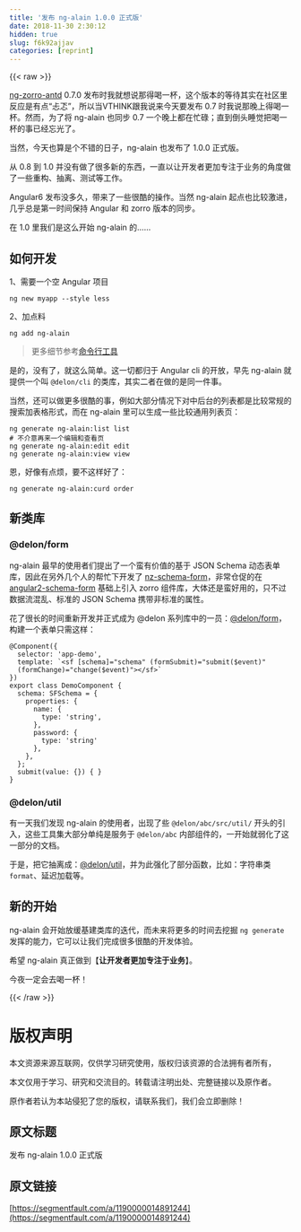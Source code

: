```yaml
---
title: '发布 ng-alain 1.0.0 正式版' 
date: 2018-11-30 2:30:12
hidden: true
slug: f6k92ajjav
categories: [reprint]
---
```


{{< raw >}}

                    
<p><a href="http://ng.ant.design/" rel="nofollow noreferrer" target="_blank">ng-zorro-antd</a> 0.7.0 发布时我就想说那得喝一杯，这个版本的等待其实在社区里反应是有点“忐忑”，所以当VTHINK跟我说来今天要发布 0.7 时我说那晚上得喝一杯。然而，为了将 ng-alain 也同步 0.7 一个晚上都在忙碌；直到倒头睡觉把喝一杯的事已经忘光了。</p>
<p>当然，今天也算是个不错的日子，ng-alain 也发布了 1.0.0 正式版。</p>
<p>从 0.8 到 1.0 并没有做了很多新的东西，一直以让开发者更加专注于业务的角度做了一些重构、抽离、测试等工作。</p>
<p>Angular6 发布没多久，带来了一些很酷的操作。当然 ng-alain 起点也比较激进，几乎总是第一时间保持 Angular 和 zorro 版本的同步。</p>
<p>在 1.0 里我们是这么开始 ng-alain 的……</p>
<h2 id="articleHeader0">如何开发</h2>
<p>1、需要一个空 Angular 项目</p>
<div class="widget-codetool" style="display:none;">
      <div class="widget-codetool--inner">
      <span class="selectCode code-tool" data-toggle="tooltip" data-placement="top" title="" data-original-title="全选"></span>
      <span type="button" class="copyCode code-tool" data-toggle="tooltip" data-placement="top" data-clipboard-text="ng new myapp --style less" title="" data-original-title="复制"></span>
      <span type="button" class="saveToNote code-tool" data-toggle="tooltip" data-placement="top" title="" data-original-title="放进笔记"></span>
      </div>
      </div><pre class="bash hljs"><code class="bash" style="word-break: break-word; white-space: initial;">ng new myapp --style less</code></pre>
<p>2、加点料</p>
<div class="widget-codetool" style="display:none;">
      <div class="widget-codetool--inner">
      <span class="selectCode code-tool" data-toggle="tooltip" data-placement="top" title="" data-original-title="全选"></span>
      <span type="button" class="copyCode code-tool" data-toggle="tooltip" data-placement="top" data-clipboard-text="ng add ng-alain" title="" data-original-title="复制"></span>
      <span type="button" class="saveToNote code-tool" data-toggle="tooltip" data-placement="top" title="" data-original-title="放进笔记"></span>
      </div>
      </div><pre class="bash hljs"><code class="bash" style="word-break: break-word; white-space: initial;">ng add ng-alain</code></pre>
<blockquote>更多细节参考<a href="https://ng-alain.com/docs/cli" rel="nofollow noreferrer" target="_blank">命令行工具</a>
</blockquote>
<p>是的，没有了，就这么简单。这一切都归于 Angular cli 的开放，早先 ng-alain 就提供一个叫 <code>@delon/cli</code> 的类库，其实二者在做的是同一件事。</p>
<p>当然，还可以做更多很酷的事，例如大部分情况下对中后台的列表都是比较常规的搜索加表格形式，而在 ng-alain 里可以生成一些比较通用列表页：</p>
<div class="widget-codetool" style="display:none;">
      <div class="widget-codetool--inner">
      <span class="selectCode code-tool" data-toggle="tooltip" data-placement="top" title="" data-original-title="全选"></span>
      <span type="button" class="copyCode code-tool" data-toggle="tooltip" data-placement="top" data-clipboard-text="ng generate ng-alain:list list
# 不介意再来一个编辑和查看页
ng generate ng-alain:edit edit
ng generate ng-alain:view view" title="" data-original-title="复制"></span>
      <span type="button" class="saveToNote code-tool" data-toggle="tooltip" data-placement="top" title="" data-original-title="放进笔记"></span>
      </div>
      </div><pre class="bash hljs"><code class="bash">ng generate ng-alain:list list
<span class="hljs-comment"># 不介意再来一个编辑和查看页</span>
ng generate ng-alain:edit edit
ng generate ng-alain:view view</code></pre>
<p>恩，好像有点烦，要不这样好了：</p>
<div class="widget-codetool" style="display:none;">
      <div class="widget-codetool--inner">
      <span class="selectCode code-tool" data-toggle="tooltip" data-placement="top" title="" data-original-title="全选"></span>
      <span type="button" class="copyCode code-tool" data-toggle="tooltip" data-placement="top" data-clipboard-text="ng generate ng-alain:curd order" title="" data-original-title="复制"></span>
      <span type="button" class="saveToNote code-tool" data-toggle="tooltip" data-placement="top" title="" data-original-title="放进笔记"></span>
      </div>
      </div><pre class="bash hljs"><code class="bash" style="word-break: break-word; white-space: initial;">ng generate ng-alain:curd order</code></pre>
<h2 id="articleHeader1">新类库</h2>
<h3 id="articleHeader2">@delon/form</h3>
<p>ng-alain 最早的使用者们提出了一个蛮有价值的基于 JSON Schema 动态表单库，因此在另外几个人的帮忙下开发了 <a href="https://github.com/cipchk/nz-schema-form" rel="nofollow noreferrer" target="_blank">nz-schema-form</a>，非常仓促的在 <a href="https://github.com/makinacorpus/angular2-schema-form" rel="nofollow noreferrer" target="_blank">angular2-schema-form</a> 基础上引入 zorro 组件库，大体还是蛮好用的，只不过数据流混乱、标准的 JSON Schema 携带非标准的属性。</p>
<p>花了很长的时间重新开发并正式成为 @delon 系列库中的一员：<a href="https://ng-alain.com/form" rel="nofollow noreferrer" target="_blank">@delon/form</a>，构建一个表单只需这样：</p>
<div class="widget-codetool" style="display:none;">
      <div class="widget-codetool--inner">
      <span class="selectCode code-tool" data-toggle="tooltip" data-placement="top" title="" data-original-title="全选"></span>
      <span type="button" class="copyCode code-tool" data-toggle="tooltip" data-placement="top" data-clipboard-text="@Component({
  selector: 'app-demo',
  template: `<sf [schema]=&quot;schema&quot; (formSubmit)=&quot;submit($event)&quot;
  (formChange)=&quot;change($event)&quot;></sf>`
})
export class DemoComponent {
  schema: SFSchema = {
    properties: {
      name: {
        type: 'string',
      },
      password: {
        type: 'string'
      },
    },
  };
  submit(value: {}) { }
}" title="" data-original-title="复制"></span>
      <span type="button" class="saveToNote code-tool" data-toggle="tooltip" data-placement="top" title="" data-original-title="放进笔记"></span>
      </div>
      </div><pre class="typescript hljs"><code class="ts"><span class="hljs-meta">@Component</span>({
  selector: <span class="hljs-string">'app-demo'</span>,
  template: <span class="hljs-string">`&lt;sf [schema]="schema" (formSubmit)="submit($event)"
  (formChange)="change($event)"&gt;&lt;/sf&gt;`</span>
})
<span class="hljs-keyword">export</span> <span class="hljs-keyword">class</span> DemoComponent {
  schema: SFSchema = {
    properties: {
      name: {
        <span class="hljs-keyword">type</span>: <span class="hljs-string">'string'</span>,
      },
      password: {
        <span class="hljs-keyword">type</span>: <span class="hljs-string">'string'</span>
      },
    },
  };
  submit(value: {}) { }
}</code></pre>
<h3 id="articleHeader3">@delon/util</h3>
<p>有一天我们发现 ng-alain 的使用者，出现了些 <code>@delon/abc/src/util/</code> 开头的引入，这些工具集大部分单纯是服务于 <code>@delon/abc</code> 内部组件的，一开始就弱化了这一部分的文档。</p>
<p>于是，把它抽离成：<a href="https://ng-alain.com/util" rel="nofollow noreferrer" target="_blank">@delon/util</a>，并为此强化了部分函数，比如：字符串类 <code>format</code>、延迟加载等。</p>
<h2 id="articleHeader4">新的开始</h2>
<p>ng-alain 会开始放缓基建类库的迭代，而未来将更多的时间去挖掘 <code>ng generate</code> 发挥的能力，它可以让我们完成很多很酷的开发体验。</p>
<p>希望 ng-alain 真正做到【<strong>让开发者更加专注于业务</strong>】。</p>
<p>今夜一定会去喝一杯！</p>

                
{{< /raw >}}

# 版权声明
本文资源来源互联网，仅供学习研究使用，版权归该资源的合法拥有者所有，

本文仅用于学习、研究和交流目的。转载请注明出处、完整链接以及原作者。

原作者若认为本站侵犯了您的版权，请联系我们，我们会立即删除！

## 原文标题
发布 ng-alain 1.0.0 正式版

## 原文链接
[https://segmentfault.com/a/1190000014891244](https://segmentfault.com/a/1190000014891244)


